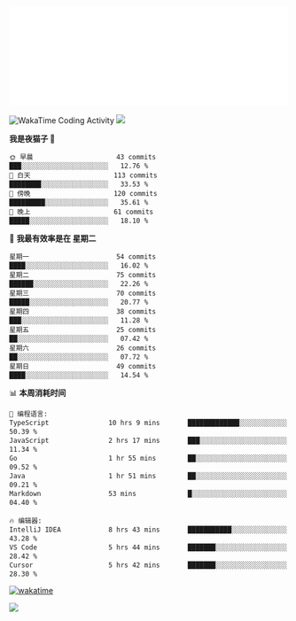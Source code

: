<p align="center">
  <img src="./assets/header.svg" />
</p>

![WakaTime Coding Activity](https://wakatime.com/share/@shenlyy/0d1e8abb-ce3a-49e5-9f20-7ad39caba41f.svg)
![](https://github-readme-stats.ykrazy.top/api?username=shenlye&show_icons=true&include_all_commits=true&hide=contribs&theme=github_dark_dimmed&rank_icon=github)
<!--START_SECTION:waka-->
**我是夜猫子 🦉** 

```text
🌞 早晨                     43 commits          ███░░░░░░░░░░░░░░░░░░░░░░   12.76 % 
🌆 白天                     113 commits         ████████░░░░░░░░░░░░░░░░░   33.53 % 
🌃 傍晚                     120 commits         █████████░░░░░░░░░░░░░░░░   35.61 % 
🌙 晚上                     61 commits          █████░░░░░░░░░░░░░░░░░░░░   18.10 % 
```
📅 **我最有效率是在 星期二** 

```text
星期一                      54 commits          ████░░░░░░░░░░░░░░░░░░░░░   16.02 % 
星期二                      75 commits          ██████░░░░░░░░░░░░░░░░░░░   22.26 % 
星期三                      70 commits          █████░░░░░░░░░░░░░░░░░░░░   20.77 % 
星期四                      38 commits          ███░░░░░░░░░░░░░░░░░░░░░░   11.28 % 
星期五                      25 commits          ██░░░░░░░░░░░░░░░░░░░░░░░   07.42 % 
星期六                      26 commits          ██░░░░░░░░░░░░░░░░░░░░░░░   07.72 % 
星期日                      49 commits          ████░░░░░░░░░░░░░░░░░░░░░   14.54 % 
```


📊 **本周消耗时间** 

```text
💬 编程语言: 
TypeScript               10 hrs 9 mins       █████████████░░░░░░░░░░░░   50.39 % 
JavaScript               2 hrs 17 mins       ███░░░░░░░░░░░░░░░░░░░░░░   11.34 % 
Go                       1 hr 55 mins        ██░░░░░░░░░░░░░░░░░░░░░░░   09.52 % 
Java                     1 hr 51 mins        ██░░░░░░░░░░░░░░░░░░░░░░░   09.21 % 
Markdown                 53 mins             █░░░░░░░░░░░░░░░░░░░░░░░░   04.40 % 

🔥 编辑器: 
IntelliJ IDEA            8 hrs 43 mins       ███████████░░░░░░░░░░░░░░   43.28 % 
VS Code                  5 hrs 44 mins       ███████░░░░░░░░░░░░░░░░░░   28.42 % 
Cursor                   5 hrs 42 mins       ███████░░░░░░░░░░░░░░░░░░   28.30 % 
```


<!--END_SECTION:waka-->
[![wakatime](https://wakatime.com/badge/user/2bfdbfb0-5de3-4182-b0bb-f199ef612eb4.svg?style=flat-square)](https://wakatime.com/@2bfdbfb0-5de3-4182-b0bb-f199ef612eb4)

![](https://github-readme-stats.ykrazy.top/api/wakatime?username=shenlyy&theme=github_dark_dimmed)
